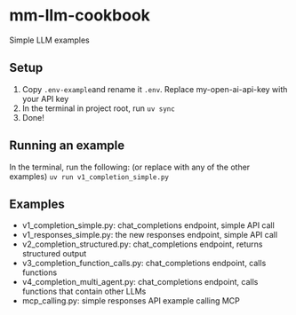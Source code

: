 # mm-llm-cookbook

Simple LLM examples

## Setup
1. Copy `.env-example`and rename it `.env`. Replace my-open-ai-api-key with your API key
2. In the terminal in project root, run `uv sync`
3. Done!

## Running an example
In the terminal, run the following: (or replace with any of the other examples)
`uv run v1_completion_simple.py`

## Examples
- v1_completion_simple.py: chat_completions endpoint, simple API call
- v1_responses_simple.py: the new responses endpoint, simple API call
- v2_completion_structured.py: chat_completions endpoint, returns structured output
- v3_completion_function_calls.py: chat_completions endpoint, calls functions
- v4_completion_multi_agent.py: chat_completions endpoint, calls functions that contain other LLMs
- mcp_calling.py: simple responses API example calling MCP